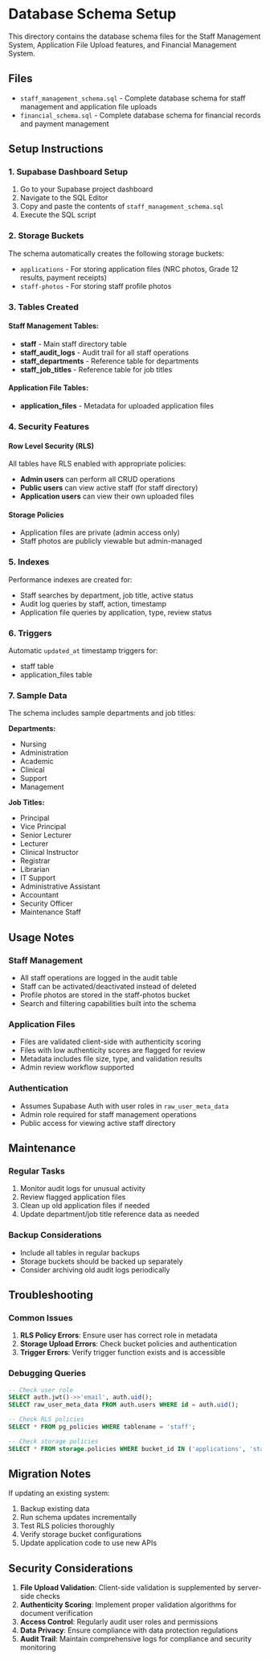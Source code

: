 # Database Schema Setup

This directory contains the database schema files for the Staff Management System, Application File Upload features, and Financial Management System.

## Files

- `staff_management_schema.sql` - Complete database schema for staff management and application file uploads
- `financial_schema.sql` - Complete database schema for financial records and payment management

## Setup Instructions

### 1. Supabase Dashboard Setup

1. Go to your Supabase project dashboard
2. Navigate to the SQL Editor
3. Copy and paste the contents of `staff_management_schema.sql`
4. Execute the SQL script

### 2. Storage Buckets

The schema automatically creates the following storage buckets:
- `applications` - For storing application files (NRC photos, Grade 12 results, payment receipts)
- `staff-photos` - For storing staff profile photos

### 3. Tables Created

#### Staff Management Tables:
- **staff** - Main staff directory table
- **staff_audit_logs** - Audit trail for all staff operations
- **staff_departments** - Reference table for departments
- **staff_job_titles** - Reference table for job titles

#### Application File Tables:
- **application_files** - Metadata for uploaded application files

### 4. Security Features

#### Row Level Security (RLS)
All tables have RLS enabled with appropriate policies:

- **Admin users** can perform all CRUD operations
- **Public users** can view active staff (for staff directory)
- **Application users** can view their own uploaded files

#### Storage Policies
- Application files are private (admin access only)
- Staff photos are publicly viewable but admin-managed

### 5. Indexes

Performance indexes are created for:
- Staff searches by department, job title, active status
- Audit log queries by staff, action, timestamp
- Application file queries by application, type, review status

### 6. Triggers

Automatic `updated_at` timestamp triggers for:
- staff table
- application_files table

### 7. Sample Data

The schema includes sample departments and job titles:

**Departments:**
- Nursing
- Administration  
- Academic
- Clinical
- Support
- Management

**Job Titles:**
- Principal
- Vice Principal
- Senior Lecturer
- Lecturer
- Clinical Instructor
- Registrar
- Librarian
- IT Support
- Administrative Assistant
- Accountant
- Security Officer
- Maintenance Staff

## Usage Notes

### Staff Management
- All staff operations are logged in the audit table
- Staff can be activated/deactivated instead of deleted
- Profile photos are stored in the staff-photos bucket
- Search and filtering capabilities built into the schema

### Application Files
- Files are validated client-side with authenticity scoring
- Files with low authenticity scores are flagged for review
- Metadata includes file size, type, and validation results
- Admin review workflow supported

### Authentication
- Assumes Supabase Auth with user roles in `raw_user_meta_data`
- Admin role required for staff management operations
- Public access for viewing active staff directory

## Maintenance

### Regular Tasks
1. Monitor audit logs for unusual activity
2. Review flagged application files
3. Clean up old application files if needed
4. Update department/job title reference data as needed

### Backup Considerations
- Include all tables in regular backups
- Storage buckets should be backed up separately
- Consider archiving old audit logs periodically

## Troubleshooting

### Common Issues
1. **RLS Policy Errors**: Ensure user has correct role in metadata
2. **Storage Upload Errors**: Check bucket policies and authentication
3. **Trigger Errors**: Verify trigger function exists and is accessible

### Debugging Queries
```sql
-- Check user role
SELECT auth.jwt()->>'email', auth.uid();
SELECT raw_user_meta_data FROM auth.users WHERE id = auth.uid();

-- Check RLS policies
SELECT * FROM pg_policies WHERE tablename = 'staff';

-- Check storage policies  
SELECT * FROM storage.policies WHERE bucket_id IN ('applications', 'staff-photos');
```

## Migration Notes

If updating an existing system:
1. Backup existing data
2. Run schema updates incrementally
3. Test RLS policies thoroughly
4. Verify storage bucket configurations
5. Update application code to use new APIs

## Security Considerations

1. **File Upload Validation**: Client-side validation is supplemented by server-side checks
2. **Authenticity Scoring**: Implement proper validation algorithms for document verification
3. **Access Control**: Regularly audit user roles and permissions
4. **Data Privacy**: Ensure compliance with data protection regulations
5. **Audit Trail**: Maintain comprehensive logs for compliance and security monitoring
